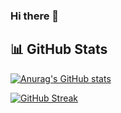 ### Hi there 👋

<!--
**sephony/sephony** is a ✨ _special_ ✨ repository because its `README.md` (this file) appears on your GitHub profile.

Here are some ideas to get you started:

- 🔭 I’m currently working on ...
- 🌱 I’m currently learning ...
- 👯 I’m looking to collaborate on ...
- 🤔 I’m looking for help with ...
- 💬 Ask me about ...
- 📫 How to reach me: ...
- 😄 Pronouns: ...
- ⚡ Fun fact: ...
-->
## 📊 GitHub Stats

[![Anurag's GitHub stats](https://github-readme-stats.vercel.app/api?sephony=anuraghazra)](https://github.com/anuraghazra/github-readme-stats)

[![GitHub Streak](https://github-readme-streak-stats.herokuapp.com?user=sephony&theme=dracula)](https://git.io/streak-stats)
